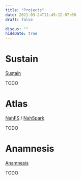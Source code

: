 ```yaml
---
title: "Projects"
date: 2021-03-24T11:49:12-07:00
draft: false

disqus: ""
hideDate: true
---
```


# Sustain

[Sustain](https://urban-sustain.org)

TODO

# Atlas

[NahFS](https://github.com/hamersaw/NahFS) / [NahSpark](https://github.com/hamersaw/NahSpark)

TODO

# Anamnesis

[Anamnesis](https://github.com/hamersaw/anamnesis)

TODO
